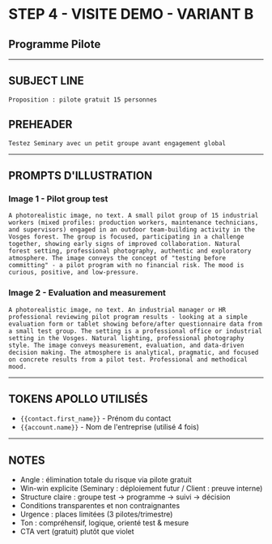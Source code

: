 # STEP 4 - VISITE DEMO - VARIANT B
## Programme Pilote

---

## SUBJECT LINE
```
Proposition : pilote gratuit 15 personnes
```

## PREHEADER
```
Testez Seminary avec un petit groupe avant engagement global
```

---

## PROMPTS D'ILLUSTRATION

### Image 1 - Pilot group test
```
A photorealistic image, no text. A small pilot group of 15 industrial workers (mixed profiles: production workers, maintenance technicians, and supervisors) engaged in an outdoor team-building activity in the Vosges forest. The group is focused, participating in a challenge together, showing early signs of improved collaboration. Natural forest setting, professional photography, authentic and exploratory atmosphere. The image conveys the concept of "testing before committing" - a pilot program with no financial risk. The mood is curious, positive, and low-pressure.
```

### Image 2 - Evaluation and measurement
```
A photorealistic image, no text. An industrial manager or HR professional reviewing pilot program results - looking at a simple evaluation form or tablet showing before/after questionnaire data from a small test group. The setting is a professional office or industrial setting in the Vosges. Natural lighting, professional photography style. The image conveys measurement, evaluation, and data-driven decision making. The atmosphere is analytical, pragmatic, and focused on concrete results from a pilot test. Professional and methodical mood.
```

---

## TOKENS APOLLO UTILISÉS
- `{{contact.first_name}}` - Prénom du contact
- `{{account.name}}` - Nom de l'entreprise (utilisé 4 fois)

---

## NOTES
- Angle : élimination totale du risque via pilote gratuit
- Win-win explicite (Seminary : déploiement futur / Client : preuve interne)
- Structure claire : groupe test → programme → suivi → décision
- Conditions transparentes et non contraignantes
- Urgence : places limitées (3 pilotes/trimestre)
- Ton : compréhensif, logique, orienté test & mesure
- CTA vert (gratuit) plutôt que violet

